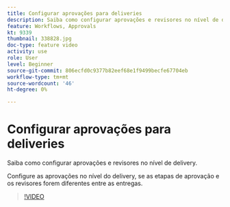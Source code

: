 ```yaml
---
title: Configurar aprovações para deliveries
description: Saiba como configurar aprovações e revisores no nível de delivery.
feature: Workflows, Approvals
kt: 9339
thumbnail: 338828.jpg
doc-type: feature video
activity: use
role: User
level: Beginner
source-git-commit: 806ecfd0c9377b82eef68e1f9499becfe67704eb
workflow-type: tm+mt
source-wordcount: '46'
ht-degree: 0%

---
```



# Configurar aprovações para deliveries

Saiba como configurar aprovações e revisores no nível de delivery.  

Configure as aprovações no nível do delivery, se as etapas de aprovação e os revisores forem diferentes entre as entregas.

>[!VIDEO](https://video.tv.adobe.com/v/338828?quality=12)

